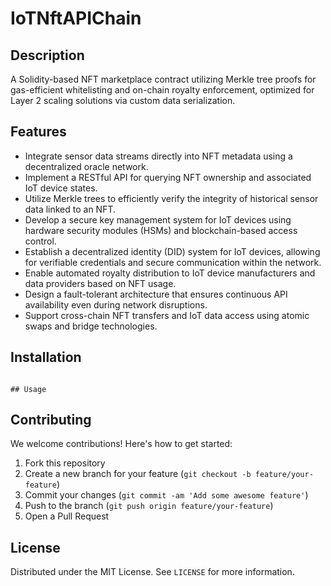 # IoTNftAPIChain

## Description

A Solidity-based NFT marketplace contract utilizing Merkle tree proofs for gas-efficient whitelisting and on-chain royalty enforcement, optimized for Layer 2 scaling solutions via custom data serialization.

## Features

- Integrate sensor data streams directly into NFT metadata using a decentralized oracle network.
- Implement a RESTful API for querying NFT ownership and associated IoT device states.
- Utilize Merkle trees to efficiently verify the integrity of historical sensor data linked to an NFT.
- Develop a secure key management system for IoT devices using hardware security modules (HSMs) and blockchain-based access control.
- Establish a decentralized identity (DID) system for IoT devices, allowing for verifiable credentials and secure communication within the network.
- Enable automated royalty distribution to IoT device manufacturers and data providers based on NFT usage.
- Design a fault-tolerant architecture that ensures continuous API availability even during network disruptions.
- Support cross-chain NFT transfers and IoT data access using atomic swaps and bridge technologies.
## Installation

``````

## Usage

``````

## Contributing

We welcome contributions! Here's how to get started:

1. Fork this repository
2. Create a new branch for your feature (`git checkout -b feature/your-feature`)
3. Commit your changes (`git commit -am 'Add some awesome feature'`)
4. Push to the branch (`git push origin feature/your-feature`)
5. Open a Pull Request

## License

Distributed under the MIT License. See `LICENSE` for more information.
